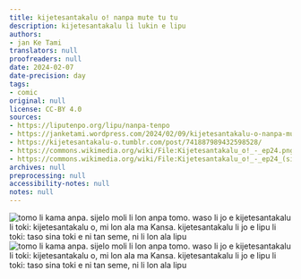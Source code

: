 ```yaml
---
title: kijetesantakalu o! nanpa mute tu tu
description: kijetesantakalu li lukin e lipu
authors:
- jan Ke Tami
translators: null
proofreaders: null
date: 2024-02-07
date-precision: day
tags:
- comic
original: null
license: CC-BY 4.0
sources:
- https://liputenpo.org/lipu/nanpa-tenpo
- https://janketami.wordpress.com/2024/02/09/kijetesantakalu-o-nanpa-mute-tu-tu/
- https://kijetesantakalu-o.tumblr.com/post/741887989432598528/
- https://commons.wikimedia.org/wiki/File:Kijetesantakalu_o!_-_ep24.png
- https://commons.wikimedia.org/wiki/File:Kijetesantakalu_o!_-_ep24_(sitelen_pona).png
archives: null
preprocessing: null
accessibility-notes: null
notes: null
---
```


![tomo li kama anpa. sijelo moli li lon anpa tomo. waso li jo e kijetesantakalu li toki: kijetesantakalu o, mi lon ala ma Kansa. kijetesantakalu li jo e lipu li toki: taso sina toki e ni tan seme, ni li lon ala lipu](https://upload.wikimedia.org/wikipedia/commons/a/ae/Kijetesantakalu_o%21_-_ep24.png)
![tomo li kama anpa. sijelo moli li lon anpa tomo. waso li jo e kijetesantakalu li toki: kijetesantakalu o, mi lon ala ma Kansa. kijetesantakalu li jo e lipu li toki: taso sina toki e ni tan seme, ni li lon ala lipu](https://upload.wikimedia.org/wikipedia/commons/6/69/Kijetesantakalu_o%21_-_ep24_%28sitelen_pona%29.png)